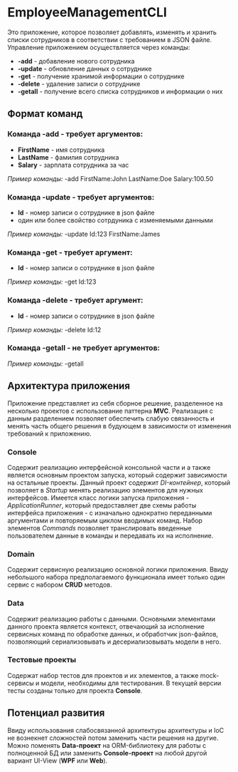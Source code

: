 # EmployeeManagementCLI
Это приложение, которое позволяет добавлять, изменять и хранить списки сотрудников в соответствии с требованием в JSON файле. Управление приложением осуществляется через команды:
- **-add** - добавление нового сотрудника
- **-update** - обновление данных о сотруднике
- **-get** - получение хранимой информации о сотруднике
- **-delete** - удаление записи о сотруднике
- **-getall** - получение всего списка сотрудников и информации о них

## Формат команд
### Команда **-add** - требует аргументов:
- **FirstName** - имя сотрудника
- **LastName** - фамилия сотрудника
- **Salary** - зарплата сотрудника за час

*Пример команды:* -add FirstName:John LastName:Doe Salary:100.50

### Команда **-update** - требует аргументов:
- **Id** - номер записи о сотруднике в json файле
- один или более свойство сотрдуника с изменяемыми данными

*Пример команды:* -update Id:123 FirstName:James

### Команда **-get** - требует аргумент:
- **Id** - номер записи о сотруднике в json файле

*Пример команды:* -get Id:123

### Команда **-delete** - требует аргумент:
- **Id** - номер записи о сотруднике в json файле

*Пример команды:* -delete Id:12

### Команда **-getall** - не требует аргументов:

*Пример команды:* -getall

## Архитектура приложения
Приложение представляет из себя сборное решение, разделенное на несколько проектов с использование паттерна **MVC**. Реализация с данным разделением позволяет обеспечить слабую связанность и менять часть общего решения в будующем в зависимости от изменения требований к приложению.

### Console
Cодержит реализацию интерфейсной консольной части и а также является основным проектом запуска, который содержит зависимости на остальные проекты. Данный проект содержит *DI-контейнер*, который позволяет в *Startup* менять реализацию элементов для нужных интерфейсов. Имеется класс логики запуска приложения - *ApplicationRunner*, который предоставляет две схемы работы интерфейса приложения - с изначально однократно переданными аргументами и повторяемым циклом вводимых команд. Набор элементов *Commands* позволяет транслировать введенные пользователем данные в команды и передавать их на исполнение.

### Domain
Содержит сервисную реализацию основной логики приложения. Ввиду небольшого набора предполагаемого функционала имеет только один сервис с набором **CRUD** методов.

### Data
Содержит реализацию работы с данными. Основными элементами данного проекта является контекст, отвечающий за исполнение сервисных команд по обработке данных, и обработчик json-файлов, позволяющий сериализовывать и десериализовывать модели в него.

### Тестовые проекты
Содержат набор тестов для проектов и их элементов, а также mock-сервисы и модели, необходимы для тестирования. В текущей версии тесты созданы только для проекта **Console**.

## Потенциал развития
Ввиду использования слабосвязанной архитектуры архитектуры и IoC не вознекнет сложностей потом заменить части решения на другие. Можно поменять **Data-проект** на ORM-библиотеку для работы с полноценной БД или заменить **Console-проект** на любой другой вариант UI-View (**WPF** или **Web**).